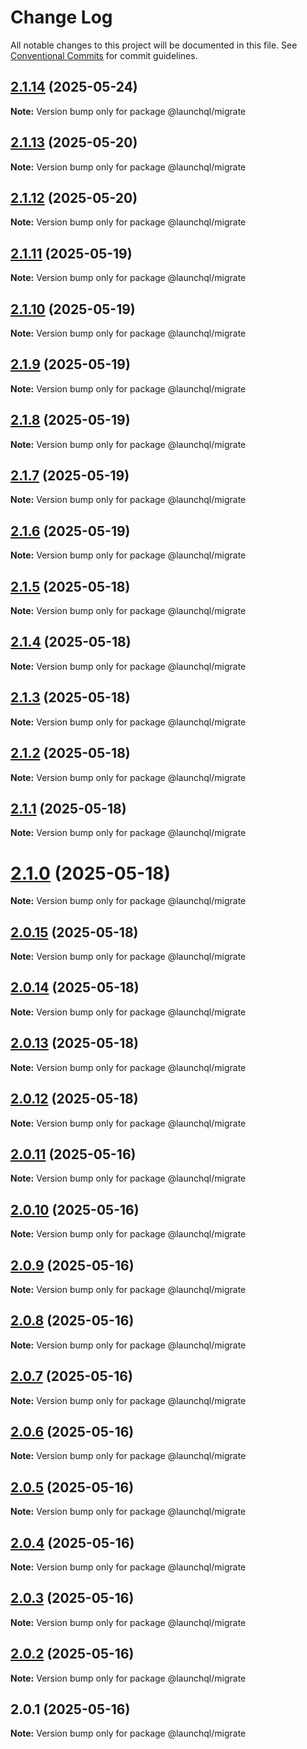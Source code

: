 # Change Log

All notable changes to this project will be documented in this file.
See [Conventional Commits](https://conventionalcommits.org) for commit guidelines.

## [2.1.14](https://github.com/launchql/launchql/compare/@launchql/migrate@2.1.13...@launchql/migrate@2.1.14) (2025-05-24)

**Note:** Version bump only for package @launchql/migrate





## [2.1.13](https://github.com/launchql/launchql/compare/@launchql/migrate@2.1.12...@launchql/migrate@2.1.13) (2025-05-20)

**Note:** Version bump only for package @launchql/migrate





## [2.1.12](https://github.com/launchql/launchql/compare/@launchql/migrate@2.1.11...@launchql/migrate@2.1.12) (2025-05-20)

**Note:** Version bump only for package @launchql/migrate





## [2.1.11](https://github.com/launchql/launchql/compare/@launchql/migrate@2.1.10...@launchql/migrate@2.1.11) (2025-05-19)

**Note:** Version bump only for package @launchql/migrate





## [2.1.10](https://github.com/launchql/launchql/compare/@launchql/migrate@2.1.9...@launchql/migrate@2.1.10) (2025-05-19)

**Note:** Version bump only for package @launchql/migrate





## [2.1.9](https://github.com/launchql/launchql/compare/@launchql/migrate@2.1.8...@launchql/migrate@2.1.9) (2025-05-19)

**Note:** Version bump only for package @launchql/migrate





## [2.1.8](https://github.com/launchql/launchql/compare/@launchql/migrate@2.1.7...@launchql/migrate@2.1.8) (2025-05-19)

**Note:** Version bump only for package @launchql/migrate





## [2.1.7](https://github.com/launchql/launchql/compare/@launchql/migrate@2.1.6...@launchql/migrate@2.1.7) (2025-05-19)

**Note:** Version bump only for package @launchql/migrate





## [2.1.6](https://github.com/launchql/launchql/compare/@launchql/migrate@2.1.5...@launchql/migrate@2.1.6) (2025-05-19)

**Note:** Version bump only for package @launchql/migrate





## [2.1.5](https://github.com/launchql/launchql/compare/@launchql/migrate@2.1.4...@launchql/migrate@2.1.5) (2025-05-18)

**Note:** Version bump only for package @launchql/migrate





## [2.1.4](https://github.com/launchql/launchql/compare/@launchql/migrate@2.1.3...@launchql/migrate@2.1.4) (2025-05-18)

**Note:** Version bump only for package @launchql/migrate





## [2.1.3](https://github.com/launchql/launchql/compare/@launchql/migrate@2.1.2...@launchql/migrate@2.1.3) (2025-05-18)

**Note:** Version bump only for package @launchql/migrate





## [2.1.2](https://github.com/launchql/launchql/compare/@launchql/migrate@2.1.1...@launchql/migrate@2.1.2) (2025-05-18)

**Note:** Version bump only for package @launchql/migrate





## [2.1.1](https://github.com/launchql/launchql/compare/@launchql/migrate@2.1.0...@launchql/migrate@2.1.1) (2025-05-18)

**Note:** Version bump only for package @launchql/migrate





# [2.1.0](https://github.com/launchql/launchql/compare/@launchql/migrate@2.0.15...@launchql/migrate@2.1.0) (2025-05-18)

**Note:** Version bump only for package @launchql/migrate





## [2.0.15](https://github.com/launchql/launchql/compare/@launchql/migrate@2.0.14...@launchql/migrate@2.0.15) (2025-05-18)

**Note:** Version bump only for package @launchql/migrate





## [2.0.14](https://github.com/launchql/launchql/compare/@launchql/migrate@2.0.13...@launchql/migrate@2.0.14) (2025-05-18)

**Note:** Version bump only for package @launchql/migrate





## [2.0.13](https://github.com/launchql/launchql/compare/@launchql/migrate@2.0.12...@launchql/migrate@2.0.13) (2025-05-18)

**Note:** Version bump only for package @launchql/migrate





## [2.0.12](https://github.com/launchql/launchql/compare/@launchql/migrate@2.0.11...@launchql/migrate@2.0.12) (2025-05-18)

**Note:** Version bump only for package @launchql/migrate





## [2.0.11](https://github.com/launchql/launchql/compare/@launchql/migrate@2.0.10...@launchql/migrate@2.0.11) (2025-05-16)

**Note:** Version bump only for package @launchql/migrate





## [2.0.10](https://github.com/launchql/launchql/compare/@launchql/migrate@2.0.9...@launchql/migrate@2.0.10) (2025-05-16)

**Note:** Version bump only for package @launchql/migrate





## [2.0.9](https://github.com/launchql/launchql/compare/@launchql/migrate@2.0.8...@launchql/migrate@2.0.9) (2025-05-16)

**Note:** Version bump only for package @launchql/migrate





## [2.0.8](https://github.com/launchql/launchql/compare/@launchql/migrate@2.0.7...@launchql/migrate@2.0.8) (2025-05-16)

**Note:** Version bump only for package @launchql/migrate





## [2.0.7](https://github.com/launchql/launchql/compare/@launchql/migrate@2.0.6...@launchql/migrate@2.0.7) (2025-05-16)

**Note:** Version bump only for package @launchql/migrate





## [2.0.6](https://github.com/launchql/launchql/compare/@launchql/migrate@2.0.5...@launchql/migrate@2.0.6) (2025-05-16)

**Note:** Version bump only for package @launchql/migrate





## [2.0.5](https://github.com/launchql/launchql/compare/@launchql/migrate@2.0.4...@launchql/migrate@2.0.5) (2025-05-16)

**Note:** Version bump only for package @launchql/migrate





## [2.0.4](https://github.com/launchql/launchql/compare/@launchql/migrate@2.0.3...@launchql/migrate@2.0.4) (2025-05-16)

**Note:** Version bump only for package @launchql/migrate





## [2.0.3](https://github.com/launchql/launchql/compare/@launchql/migrate@2.0.2...@launchql/migrate@2.0.3) (2025-05-16)

**Note:** Version bump only for package @launchql/migrate





## [2.0.2](https://github.com/launchql/launchql/compare/@launchql/migrate@2.0.1...@launchql/migrate@2.0.2) (2025-05-16)

**Note:** Version bump only for package @launchql/migrate





## 2.0.1 (2025-05-16)

**Note:** Version bump only for package @launchql/migrate

